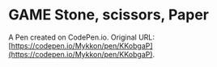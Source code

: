 # GAME Stone, scissors, Paper

A Pen created on CodePen.io. Original URL: [https://codepen.io/Mykkon/pen/KKobgaP](https://codepen.io/Mykkon/pen/KKobgaP).


